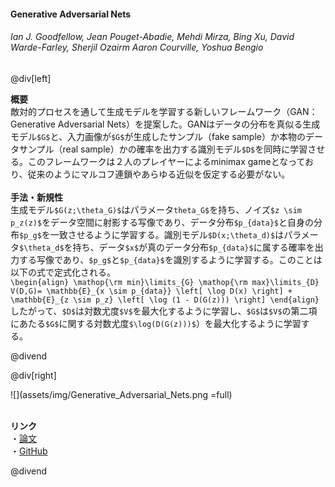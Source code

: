 #### Generative Adversarial Nets
###### Ian J. Goodfellow, Jean Pouget-Abadie, Mehdi Mirza, Bing Xu, David Warde-Farley, Sherjil Ozairm Aaron Courville, Yoshua Bengio

@div[left]

__概要__<br>
敵対的プロセスを通して生成モデルを学習する新しいフレームワーク（GAN：Generative Adversarial Nets）を提案した。GANはデータの分布を真似る生成モデル`$G$`と、入力画像が`$G$`が生成したサンプル（fake sample）か本物のデータサンプル（real sample）かの確率を出力する識別モデル`$D$`を同時に学習させる。このフレームワークは２人のプレイヤーによるminimax gameとなっており、従来のようにマルコフ連鎖やあらゆる近似を仮定する必要がない。<br>
<br>
__手法・新規性__<br>
生成モデル`$G(z;\theta_G)$`はパラメータ`theta_G$`を持ち、ノイズ`$z \sim p_z(z)$`をデータ空間に射影する写像であり、データ分布`$p_{data}$`と自身の分布`$p_g$`を一致させるように学習する。識別モデル`$D(x;\theta_d)$`はパラメータ`$\theta_d$`を持ち、データ`$x$`が真のデータ分布`$p_{data}$`に属する確率を出力する写像であり、`$p_g$`と`$p_{data}$`を識別するように学習する。このことは以下の式で定式化される。<br>
`\begin{align} \mathop{\rm min}\limits_{G} \mathop{\rm max}\limits_{D} V(D,G)= \mathbb{E}_{x \sim p_{data}} \left[ \log D(x) \right] + \mathbb{E}_{z \sim p_z} \left[ \log (1 - D(G(z))) \right] \end{align}`
したがって、`$D$`は対数尤度`$V$`を最大化するように学習し、`$G$`は`$V$`の第二項にあたる`$G$`に関する対数尤度`$\log(D(G(z)))$`）を最大化するように学習する。

@divend

@div[right]

![](assets/img/Generative_Adversarial_Nets.png =full)<br>
<br>

__リンク__<br>
・[論文](https://papers.nips.cc/paper/5423-generative-adversarial-nets.pdf)<br>
・[GitHub](https://github.com/goodfeli/adversarial)<br>

@divend
